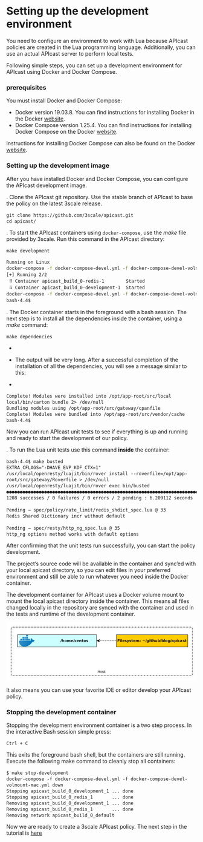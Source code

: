 # Setting up the development environment

You need to configure an environment to work with Lua because APIcast policies are created in the Lua programming language. Additionally, you can use an actual APIcast server to perform local tests.

Following simple steps, you can set up a development environment for APIcast using Docker and Docker Compose.

### prerequisites
You must install Docker and Docker Compose:

   * Docker version 19.03.8. You can find instructions for installing Docker in the Docker [website](https://docs.docker.com/get-docker/).
   * Docker Compose version 1.25.4. You can find instructions for installing Docker Compose on the Docker [website](https://docs.docker.com/compose/install/).

Instructions for installing Docker Compose can also be found on the Docker [website](https://docs.docker.com/compose/install/).

### Setting up the development image
After you have installed Docker and Docker Compose, you can configure the APIcast development image.

. Clone the APIcast git repository. Use the stable branch of APIcast to base the policy on the latest 3scale release. 

```shell
git clone https://github.com/3scale/apicast.git
cd apicast/
```

. To start the APIcast containers using `docker-compose`,  use the *make* file provided by 3scale. Run this command in the APIcast directory:
```shell
make development
```

```bash
Running on Linux
docker-compose -f docker-compose-devel.yml -f docker-compose-devel-volmount-default.yml up -d
[+] Running 2/2
 ⠿ Container apicast_build_0-redis-1        Started                                                                                                                                                                                                                          0.8s
 ⠿ Container apicast_build_0-development-1  Started                                                                                                                                                                                                                          0.7s
docker-compose -f docker-compose-devel.yml -f docker-compose-devel-volmount-default.yml exec -e COLUMNS="`tput cols`" -e LINES="`tput lines`" --user 1000:1000 development bash
bash-4.4$
```
. The Docker container starts in the foreground with a bash session. The next step is to install all the dependencies inside the container, using a *make* command:

```shell
make dependencies
```

+
* The output will be very long. After a successful completion of the installation of all the dependencies, you will see a message similar to this:
+

```
Complete! Modules were installed into /opt/app-root/src/local
local/bin/carton bundle 2> /dev/null
Bundling modules using /opt/app-root/src/gateway/cpanfile
Complete! Modules were bundled into /opt/app-root/src/vendor/cache
bash-4.4$
```

Now you can run APIcast unit tests to see if everything is up and running and ready to start the development of our policy.

. To run the Lua unit tests use this command **inside** the container:

```shell
bash-4.4$ make busted
EXTRA_CFLAGS="-DHAVE_EVP_KDF_CTX=1" /usr/local/openresty/luajit/bin/rover install --roverfile=/opt/app-root/src/gateway/Roverfile > /dev/null
/usr/local/openresty/luajit/bin/rover exec bin/busted
●●●●●●●●●●●●●●●●●●●●●●●●●●●●●●●●●●●●●●●●●●●●●●●●●●●●●●●●●●●●●●●●●●●●●●●●●●●●●●●●●●●●●●●●●●●●●●●●●●●●●●●●●●●●●●●●●●●●●●●●●●●●●●●●●●●●●●●●●●●●●●●●●●●●●●●●●●●●●●●●●●●●●●●●●●●●●●●●●●●●●●●●●●●●●●●●●●●●●●●●●●●●●●●●●●●●●●●●●●●●●●●●●●●●●●●●●●●●●●●●●●●●●●●●●●●●●●●●◌●●●●●●●●●●●●●●●●●●●●●●●●●●●●●●●●●●●●●●●●●●●●●●●●●●●●●●●●●●●●●●●●●●●●●●●●●●●●●●●●●●◌●●●●●●●●●●●●●●●●●●●●●●●●●●●●●●●●●●●●●●●●●●●●●●●●●●●●●●●●●●●●●●●●●●●●●●●●●●●●●●●●●●●●●●●●●●●●●●●●●●●●●●●●●●●●●●●●●●●●●●●●●●●●●●●●●●●●●●●●●●●●●●●●●●●●●●●●●●●●●●●●●●●●●●●●●●●●●●●●●●●●●●●●●●●●●●●●●●●●●●●●●●●●●●●●●●●●●●●●●●●●●●●●●●●●●●●●●●●●●●●●●●●●●●●●●●●●●●●●●●●●●●●●●●●●●●●●●●●●●●●●●●●●●●●●●●●●●●●●●●●●●●●●●●●●●●●●●●●●●●●●●●●●●●●●●●●●●●●●●●●●●●●●●●●●●●●●●●●●●●●●●●●●●●●●●●●●●●●●●●●●●●●●●●●●●●●●●●●●●●●●●●●●●●●●●●●●●●●●●●●●●●●●●●●●●●●●●●●●●●●●●●●●●●●●●●●●●●●●●●●●●●●●●●●●●●●●●●●●●●●●●●●●●●●●●●●●●●●●●●●●●●●●●●●●●●●●●●●●●●●●●●●●●●●●●●●●●●●●●●●●●●●●●●●●●●●●●●●●●●●●●●●●●●●●●●●●●●●●●●●●●●●●●●●●●●●●●●●●●●●●●●●●●●●●●●●●●●●●●●●●●●●●●●●●●●●●●●●●●●●●●●●●●●●●●●●●●●●●●●●●●●●●●●●●●●●●●●●●●●●●●●●●●●●●●●●●●●●●●●●●●●●●●●●●●●●●●●●●●●●●●●●●●●●●●●●●●●●●●●●●●●●●●●●●●●●●●●●●●●●●●●●●●●●●●●●●●●●●●●●●●●●●●●●●●●●●●●●●●●●●●●●●●●●●●●●●●●●●●●●●●●●●●●●●●●●●●●●●●●●●●●●●●●●●●●●●●●●●●●●●●●●●●●●●●●
1208 successes / 0 failures / 0 errors / 2 pending : 6.209112 seconds

Pending → spec/policy/rate_limit/redis_shdict_spec.lua @ 33
Redis Shared Dictionary incr without default

Pending → spec/resty/http_ng_spec.lua @ 35
http_ng options method works with default options
```

After confirming that the unit tests run successfully, you can start the policy development.

The project’s source code will be available in the container and sync’ed with your local apicast directory, so you can edit files in your preferred environment and still be able to run whatever you need inside the Docker container.

The development container for APIcast uses a Docker volume mount to mount the local apicast directory inside the container. This means all files changed locally in the repository are synced with the container and used in the tests and runtime of the development container.

![APIcast-dev-container-mount](img/apicast-dev-container-mount.png)

It also means you can use your favorite IDE or editor develop your APIcast policy.

### Stopping the development container
Stopping the development environment container is a two step process. In the interactive Bash session simple press:

```
Ctrl + C
```

This exits the foreground bash shell, but the containers are still running. Execute the following make command to cleanly stop all containers:

```shell
$ make stop-development
docker-compose -f docker-compose-devel.yml -f docker-compose-devel-volmount-mac.yml down
Stopping apicast_build_0_development_1 ... done
Stopping apicast_build_0_redis_1       ... done
Removing apicast_build_0_development_1 ... done
Removing apicast_build_0_redis_1       ... done
Removing network apicast_build_0_default
```

Now we are ready to create a 3scale APIcast policy. The next step in the tutorial is [here](POLICY_SCAFFOLD.md)
